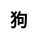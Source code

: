 ---
title: 狗
layout: zodiac/single
description: 生肖信息 - 狗.
js: ["js/luck/constellation/single.js"]
css: ["css/luck/constellation/single.css"]
---